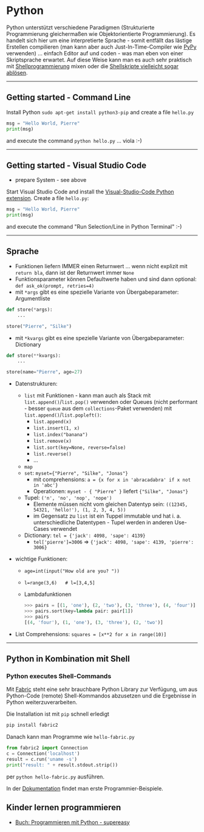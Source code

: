 # Python

Python unterstützt verschiedene Paradigmen (Strukturierte Programmierung gleichermaßen wie Objektorientierte Programmierung). Es handelt sich hier um eine interpretierte Sprache - somit entfällt das lästige Erstellen compilieren (man kann aber auch Just-In-Time-Compiler wie [PyPy](https://de.wikipedia.org/wiki/PyPy) verwenden) ... einfach Editor auf und coden - was man eben von einer Skriptsprache erwartet. Auf diese Weise kann man es auch sehr praktisch mit [Shellprogrammierung](shellprogramming.md) mixen oder die [Shellskripte vielleicht sogar ablösen](https://medium.com/capital-one-developers/bashing-the-bash-replacing-shell-scripts-with-python-d8d201bc0989).

---

## Getting started - Command Line

Install Python `sudo apt-get install python3-pip` and create a file `hello.py`

```python
msg = "Hello World, Pierre"
print(msg)
```

and execute the command `python hello.py` ... viola :-)

---

## Getting started - Visual Studio Code

* prepare System - see above

Start Visual Studio Code and install the [Visual-Studio-Code Python extension](https://marketplace.visualstudio.com/items?itemName=ms-python.python). Create a file `hello.py`:

```python
msg = "Hello World, Pierre"
print(msg)
```

and execute the command "Run Selection/Line in Python Terminal" :-)

---

## Sprache

* Funktionen liefern IMMER einen Returnwert ... wenn nicht explizit mit `return bla`, dann ist der Returnwert immer `None`
* Funktionsparameter können Defaultwerte haben und sind dann optional: `def ask_ok(prompt, retries=4)`
* mit `*args` gibt es eine spezielle Variante von Übergabeparameter: Argumentliste

```python
def store(*args):
    ...

store("Pierre", "Silke")
```

* mit `*kvargs` gibt es eine spezielle Variante von Übergabeparameter: Dictionary

```python
def store(**kvargs):
    ...

store(name="Pierre", age=27)
```

* Datenstrukturen:
  * `list` mit Funktionen - kann man auch als Stack mit `list.append()`/`list.pop()` verwenden oder Queues (nicht performant - besser `queue` aus dem `collections`-Paket verwenden) mit `list.append()`/`list.popleft()`:
    * `list.append(x)`
    * `list.insert(1, x)`
    * `list.index("banana")`
    * `list.remove(x)`
    * `list.sort(key=None, reverse=false)`
    * `list.reverse()`
    * ...
  * `map`
  * `set`: `myset={"Pierre", "Silke", "Jonas"}`
    * mit comprehensions: `a = {x for x in 'abracadabra' if x not in 'abc'}`
    * Operationen: `myset - { "Pierre" }` liefert `{"Silke", "Jonas"}`
  * Tupel: `('n', 'no', 'nop', 'nope')`
    * Elemente müssen nicht vom gleichen Datentyp sein: `((12345, 54321, 'hello!'), (1, 2, 3, 4, 5))`
    * im Gegensatz zu `list` ist ein Tuppel immutable und hat i. a. unterschiedliche Datentypen - Tupel werden in anderen Use-Cases verwendet
  * Dictionary: `tel = {'jack': 4098, 'sape': 4139}`
    * `tel['pierre']=3006` => `{'jack': 4098, 'sape': 4139, 'pierre': 3006}`
* wichtige Funktionen:
  * `age=int(input("How old are you? "))`
  * `l=range(3,6)   # l=[3,4,5]`
  * Lambdafunktionen

    ```python
    >>> pairs = [(1, 'one'), (2, 'two'), (3, 'three'), (4, 'four')]
    >>> pairs.sort(key=lambda pair: pair[1])
    >>> pairs
    [(4, 'four'), (1, 'one'), (3, 'three'), (2, 'two')]
    ```

* List Comprehensions: `squares = [x**2 for x in range(10)]`

---
## Python in Kombination mit Shell

### Python executes Shell-Commands

Mit [Fabric](http://www.fabfile.org/) steht eine sehr brauchbare Python Library zur Verfügung, um aus Python-Code (remote) Shell-Kommandos abzusetzen und die Ergebnisse in Python weiterzuverarbeiten.

Die Installation ist mit `pip` schnell erledigt

```bash
pip install fabric2
```

Danach kann man Programme wie `hello-fabric.py`

```python
from fabric2 import Connection
c = Connection('localhost')
result = c.run('uname -s')
print("result: " + result.stdout.strip())
```

per `python hello-fabric.py` ausführen.

In der [Dokumentation](http://docs.fabfile.org/en/2.5/) findet man erste Programmier-Beispiele.

## Kinder lernen programmieren

* [Buch: Programmieren mit Python - supereasy](https://www.amazon.de/Programmieren-mit-Python-supereasy/dp/3831034575/ref=pd_sim_4?_encoding=UTF8&pd_rd_i=3831034575&pd_rd_r=0671b0b2-b66b-11e8-b7b1-1f841b9564db&pd_rd_w=soYkA&pd_rd_wg=aTAco&pf_rd_i=desktop-dp-sims&pf_rd_m=A3JWKAKR8XB7XF&pf_rd_p=a1f1e800-ed31-44e7-8f29-5b327ba0187a&pf_rd_r=WCJX42PT49VD9KM4WVX6&pf_rd_s=desktop-dp-sims&pf_rd_t=40701&psc=1&refRID=WCJX42PT49VD9KM4WVX6)